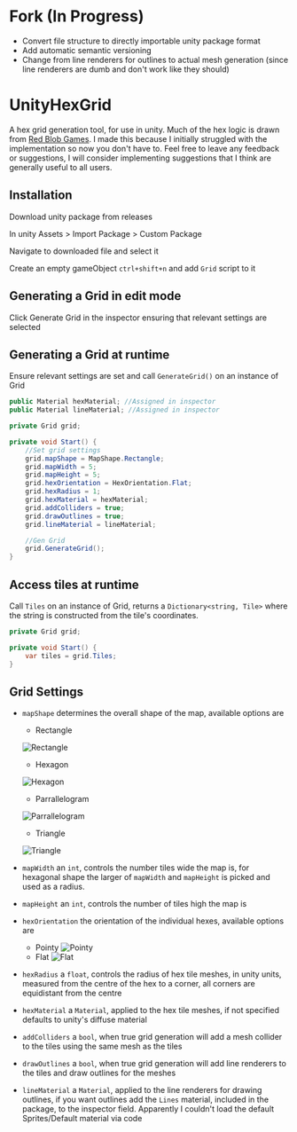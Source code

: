 # Fork (In Progress) 
- Convert file structure to directly importable unity package format
- Add automatic semantic versioning
- Change from line renderers for outlines to actual mesh generation (since line renderers are dumb and don't work like they should)

# UnityHexGrid
A hex grid generation tool, for use in unity. Much of the hex logic is drawn from [Red Blob Games](http://www.redblobgames.com/grids/hexagons/). I made this because I initially struggled with the implementation so now you don't have to. Feel free to leave any feedback or suggestions, I will consider implementing suggestions that I think are generally useful to all users.

## Installation
Download unity package from releases

In unity Assets > Import Package > Custom Package

Navigate to downloaded file and select it

Create an empty gameObject `ctrl+shift+n` and add `Grid` script to it

## Generating a Grid in edit mode
Click Generate Grid in the inspector ensuring that relevant settings are selected

## Generating a Grid at runtime
Ensure relevant settings are set and call `GenerateGrid()` on an instance of Grid

```cs
public Material hexMaterial; //Assigned in inspector
public Material lineMaterial; //Assigned in inspector

private Grid grid;

private void Start() {
	//Set grid settings
	grid.mapShape = MapShape.Rectangle;
	grid.mapWidth = 5;
	grid.mapHeight = 5;
	grid.hexOrientation = HexOrientation.Flat;
	grid.hexRadius = 1;
	grid.hexMaterial = hexMaterial;
	grid.addColliders = true;
	grid.drawOutlines = true;
	grid.lineMaterial = lineMaterial;

	//Gen Grid
	grid.GenerateGrid();
}
```

## Access tiles at runtime

Call `Tiles` on an instance of Grid, returns a `Dictionary<string, Tile>` where the string is constructed from the tile's coordinates.

```cs
private Grid grid;

private void Start() {
	var tiles = grid.Tiles;
}

```

## Grid Settings
* `mapShape` determines the overall shape of the map, available options are
  * Rectangle
   
  ![Rectangle](http://i.imgur.com/I5eIjlu.jpg)
  * Hexagon
   
  ![Hexagon](http://i.imgur.com/pvCvkuT.jpg)
  * Parrallelogram
   
  ![Parrallelogram](http://i.imgur.com/ZtASYn0.jpg)
  * Triangle
  
  ![Triangle](http://i.imgur.com/uOEkZKF.jpg)
* `mapWidth` an `int`, controls the number tiles wide the map is, for hexagonal shape the larger of `mapWidth` and `mapHeight` is picked and used as a radius. 
* `mapHeight` an `int`, controls the number of tiles high the map is
* `hexOrientation` the orientation of the individual hexes, available options are
    * Pointy
  ![Pointy](http://i.imgur.com/CGWnE1M.jpg)
    * Flat
  ![Flat](http://i.imgur.com/es0TKVS.jpg)
* `hexRadius` a `float`, controls the radius of hex tile meshes, in unity units, measured from the centre of the hex to a corner, all corners are equidistant from the centre
* `hexMaterial` a `Material`, applied to the hex tile meshes, if not specified defaults to unity's diffuse material
* `addColliders` a `bool`, when true grid generation will add a mesh collider to the tiles using the same mesh as the tiles
* `drawOutlines` a `bool`, when true grid generation will add line renderers to the tiles and draw outlines for the meshes
* `lineMaterial` a `Material`, applied to the line renderers for drawing outlines, if you want outlines add the `Lines` material, included in the package, to the inspector field. Apparently I couldn't load the default Sprites/Default material via code
